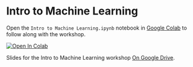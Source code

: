 # Intro to Machine Learning

Open the `Intro to Machine Learning.ipynb` notebook in [Google Colab](https://colab.research.google.com/github/sagecodes/intro-machine-learning-python/blob/main/Intro_to_Machine_Learning_with_Python.ipynb) to follow along with the workshop.

<a target="_blank" href="https://colab.research.google.com/github/sagecodes/intro-machine-learning-python/blob/main/Intro_to_Machine_Learning_with_Python.ipynb">
  <img src="https://colab.research.google.com/assets/colab-badge.svg" alt="Open In Colab"/>
</a>

Slides for the Intro to Machine Learning workshop [On Google Drive](https://docs.google.com/presentation/d/11JK5J2lhdxTbrh_lHiKznxW5NB8hs74t8lJeRchT6cU/edit?usp=sharing).

